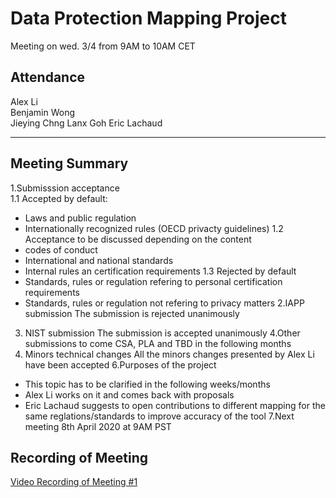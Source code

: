 # Data Protection Mapping Project

Meeting on wed. 3/4 from 9AM to 10AM CET  

## Attendance
Alex Li   
Benjamin Wong   
Jieying Chng
Lanx Goh 
Eric Lachaud 
_______

## Meeting Summary
1.Submisssion acceptance   
1.1 Accepted by default:   
- Laws and public regulation 
- Internationally recognized rules (OECD privacty guidelines) 
1.2 Acceptance to be discussed depending on the content 
- codes of conduct 
- International and national standards
- Internal rules an certification requirements 
1.3 Rejected by default 
- Standards, rules or regulation refering to personal certification requirements 
- Standards, rules or regulation not refering to privacy matters
2.IAPP submission 
The submission is rejected unanimously 
3. NIST submission The submission is accepted unanimously 
4.Other submissions to come 
CSA, PLA and TBD in the following months 
5. Minors technical changes All the minors changes presented by Alex Li have been accepted 
6.Purposes of the project 
- This topic has to be clarified in the following weeks/months 
- Alex Li works on it and comes back with proposals 
- Eric Lachaud suggests to open contributions to different mapping for the same reglations/standards to improve accuracy of the tool 
7.Next meeting 8th April 2020 at 9AM PST

## Recording of Meeting
[Video Recording of Meeting #1](https://dataprotectionmapping.blob.core.windows.net/dpmap-meeting-record/DPMAP-Meeting-1-Mar-11-2020.mp4)